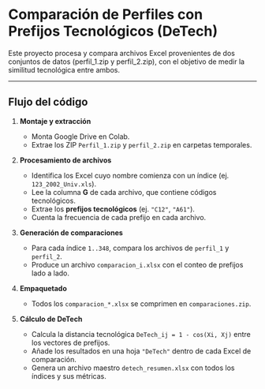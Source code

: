 # Comparación de Perfiles con Prefijos Tecnológicos (DeTech)

Este proyecto procesa y compara archivos Excel provenientes de dos conjuntos de datos (perfil_1.zip y perfil_2.zip), 
con el objetivo de medir la similitud tecnológica entre ambos.

---

##  Flujo del código

1. **Montaje y extracción**
   - Monta Google Drive en Colab.
   - Extrae los ZIP `Perfil_1.zip` y `perfil_2.zip` en carpetas temporales.

2. **Procesamiento de archivos**
   - Identifica los Excel cuyo nombre comienza con un índice (ej. `123_2002_Univ.xls`).
   - Lee la columna **G** de cada archivo, que contiene códigos tecnológicos.
   - Extrae los **prefijos tecnológicos** (ej. `"C12"`, `"A61"`).
   - Cuenta la frecuencia de cada prefijo en cada archivo.

3. **Generación de comparaciones**
   - Para cada índice `1..348`, compara los archivos de `perfil_1` y `perfil_2`.
   - Produce un archivo `comparacion_i.xlsx` con el conteo de prefijos lado a lado.

4. **Empaquetado**
   - Todos los `comparacion_*.xlsx` se comprimen en `comparaciones.zip`.

5. **Cálculo de DeTech**
   - Calcula la distancia tecnológica `DeTech_ij = 1 - cos(Xi, Xj)` entre los vectores de prefijos.
   - Añade los resultados en una hoja `"DeTech"` dentro de cada Excel de comparación.
   - Genera un archivo maestro `detech_resumen.xlsx` con todos los índices y sus métricas.
